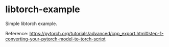 # libtorch-example
Simple libtorch example.


Reference: https://pytorch.org/tutorials/advanced/cpp_export.html#step-1-converting-your-pytorch-model-to-torch-script

